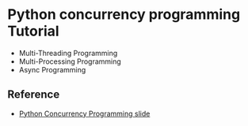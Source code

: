 # Python concurrency programming Tutorial
- Multi-Threading Programming
- Multi-Processing Programming
- Async Programming

## Reference
- [Python Concurrency Programming slide](https://docs.google.com/presentation/d/1hHse2c8A5DEo-KMhweP3533wgnLqaEgQwTo-3QsY_cw/edit?usp=sharing)